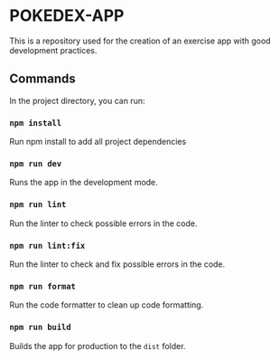 # POKEDEX-APP

This is a repository used for the creation of an exercise app with good development practices.

## Commands

In the project directory, you can run:

### `npm install`

Run npm install to add all project dependencies

### `npm run dev`

Runs the app in the development mode.

### `npm run lint`

Run the linter to check possible errors in the code.

### `npm run lint:fix`

Run the linter to check and fix possible errors in the code.

### `npm run format`

Run the code formatter to clean up code formatting.

### `npm run build`

Builds the app for production to the `dist` folder.
